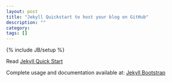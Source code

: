 ```yaml
---
layout: post
title: "Jekyll Quickstart to host your blog on GitHub"
description: ""
category: 
tags: []
---
```

{% include JB/setup %}


Read [Jekyll Quick Start](http://jekyllbootstrap.com/usage/jekyll-quick-start.html)

Complete usage and documentation available at: [Jekyll Bootstrap](http://jekyllbootstrap.com)
